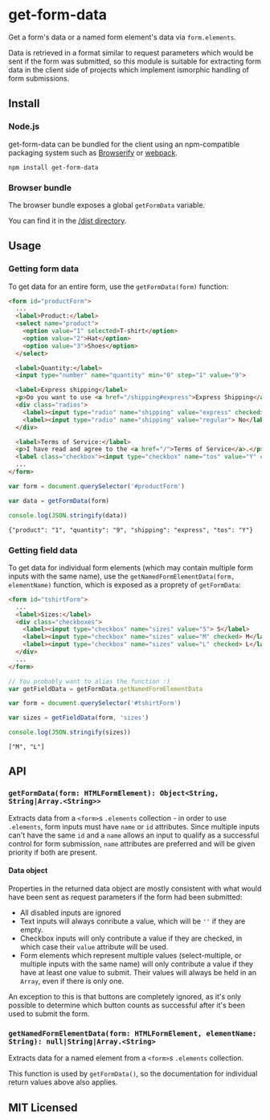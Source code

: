 # get-form-data

Get a form's data or a named form element's data via `form.elements`.

Data is retrieved in a format similar to request parameters which would be sent
if the form was submitted, so this module is suitable for extracting form data
in the client side of projects which implement ismorphic handling of form
submissions.

## Install

### Node.js

get-form-data can be bundled for the client using an npm-compatible packaging
system such as [Browserify](http://browserify.org/) or
[webpack](http://webpack.github.io/).

```
npm install get-form-data
```

### Browser bundle

The browser bundle exposes a global `getFormData` variable.

You can find it in the [/dist directory](https://github.com/insin/get-form-data/tree/master/dist).

## Usage

### Getting form data

To get data for an entire form, use the `getFormData(form)` function:

```html
<form id="productForm">
  ...
  <label>Product:</label>
  <select name="product">
    <option value="1" selected>T-shirt</option>
    <option value="2">Hat</option>
    <option value="3">Shoes</option>
  </select>

  <label>Quantity:</label>
  <input type="number" name="quantity" min="0" step="1" value="9">

  <label>Express shipping</label>
  <p>Do you want to use <a href="/shipping#express">Express Shipping</a>?</p>
  <div class="radios">
    <label><input type="radio" name="shipping" value="express" checked> Yes</label>
    <label><input type="radio" name="shipping" value="regular"> No</label>
  </div>

  <label>Terms of Service:</label>
  <p>I have read and agree to the <a href="/">Terms of Service</a>.</p>
  <label class="checkbox"><input type="checkbox" name="tos" value="Y" checked> Yes</label>
  ...
</form>
```
```javascript
var form = document.querySelector('#productForm')

var data = getFormData(form)

console.log(JSON.stringify(data))
```
```
{"product": "1", "quantity": "9", "shipping": "express", "tos": "Y"}
```

### Getting field data

To get data for individual form elements (which may contain multiple form inputs
with the same name), use the `getNamedFormElementData(form, elementName)`
function, which is exposed as a proprety of `getFormData`:

```html
<form id="tshirtForm">
  ...
  <label>Sizes:</label>
  <div class="checkboxes">
    <label><input type="checkbox" name="sizes" value="S"> S</label>
    <label><input type="checkbox" name="sizes" value="M" checked> M</label>
    <label><input type="checkbox" name="sizes" value="L" checked> L</label>
  </div>
  ...
</form>
```
```javascript
// You probably want to alias the function :)
var getFieldData = getFormData.getNamedFormElementData

var form = document.querySelector('#tshirtForm')

var sizes = getFieldData(form, 'sizes')

console.log(JSON.stringify(sizes))
```
```
["M", "L"]
```

## API

### `getFormData(form: HTMLFormElement): Object<String, String|Array.<String>>`

Extracts data from a `<form>`s `.elements` collection - in order to use
`.elements`, form inputs must have `name` or `id` attributes. Since multiple
inputs can't have the same `id` and a `name` allows an input to qualify as a
successful control for form submission, `name` attributes are preferred and will
be given priority if both are present.

#### Data object

Properties in the returned data object are mostly consistent with what would
have been sent as request parameters if the form had been submitted:

* All disabled inputs are ignored
* Text inputs will always conribute a value, which will be `''` if they are
  empty.
* Checkbox inputs will only contribute a value if they are checked, in which
  case their `value` attribute will be used.
* Form elements which represent multiple values (select-multiple, or multiple
  inputs with the same name) will only contribute a value if they have at least
  one value to submit. Their values will always be held in an `Array`, even if
  there is only one.

An exception to this is that buttons are completely ignored, as it's only
possible to determine which button counts as successful after it's been used to
submit the form.

### `getNamedFormElementData(form: HTMLFormElement, elementName: String): null|String|Array.<String>`

Extracts data for a named element from a  `<form>`s `.elements` collection.

This function is used by `getFormData()`, so the documentation for individual
return values above also applies.

## MIT Licensed